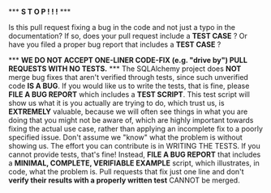*** **S T O P ! ! !** ***

Is this pull request fixing a bug in the code and not just a typo in the documentation?   If so, does your pull request include a **TEST CASE** ?   Or have you filed a proper bug report that includes a **TEST CASE** ?

*** **WE DO NOT ACCEPT ONE-LINER CODE-FIX (e.g. "drive by") PULL REQUESTS WITH NO TESTS.** ***  The SQLAlchemy project does **NOT** merge bug fixes that aren't verified through tests, since such unverified code **IS A BUG**.   If you would like us to write the tests, that is fine, please **FILE A BUG REPORT** which includes a **TEST SCRIPT**.   This test script will show us what it is you actually are trying to do, which trust us, is **EXTREMELY** valuable, because we will often see things in what you are doing that you might not be aware of, which are highly important towards fixing the actual use case, rather than applying an incomplete fix to a poorly specified issue.   Don't assume we "know" what the problem is without showing us.  The effort you can contribute is in WRITING THE TESTS.  If you cannot provide tests, that's fine!  Instead, **FILE A BUG REPORT** that includes a **MINIMAL, COMPLETE, VERIFIABLE EXAMPLE** script, which illustrates, in code, what the problem is. Pull requests that fix just one line and don't **verify their results with a properly written test** CANNOT be merged.
